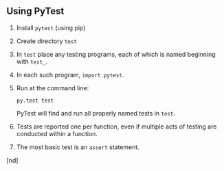 ## Using PyTest

 1. Install `pytest` (using pip)
 1. Create directory `test`
 1. In `test` place any testing programs, each of which is named beginning with `test_`.
 1. In each such program, `import pytest`.
 1. Run at the command line:
 
        py.test test

    PyTest will find and run all properly named tests in `test`. 

 1. Tests are reported one per function, even if multiple acts of testing are conducted within a function.
 1. The most basic test is an `assert` statement.

[nd]
